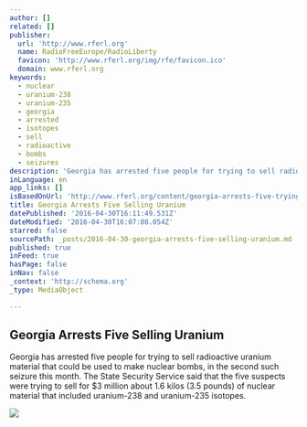 ```yaml
---
author: []
related: []
publisher:
  url: 'http://www.rferl.org'
  name: RadioFreeEurope/RadioLiberty
  favicon: 'http://www.rferl.org/img/rfe/favicon.ico'
  domain: www.rferl.org
keywords:
  - nuclear
  - uranium-238
  - uranium-235
  - georgia
  - arrested
  - isotopes
  - sell
  - radioactive
  - bombs
  - seizures
description: 'Georgia has arrested five people for trying to sell radioactive uranium material that could be used to make nuclear bombs, in the second such seizure this month. The State Security Service said that the five suspects were trying to sell for $3 million about 1.6 kilos (3.5 pounds) of nuclear material that included uranium-238 and uranium-235 isotopes.'
inLanguage: en
app_links: []
isBasedOnUrl: 'http://www.rferl.org/content/georgia-arrests-five-trying-sell-uranium-types-used-in-bombs/27708096.html'
title: Georgia Arrests Five Selling Uranium
datePublished: '2016-04-30T16:11:49.531Z'
dateModified: '2016-04-30T16:07:08.054Z'
starred: false
sourcePath: _posts/2016-04-30-georgia-arrests-five-selling-uranium.md
published: true
inFeed: true
hasPage: false
inNav: false
_context: 'http://schema.org'
_type: MediaObject

---
```

<article style=""><h1>Georgia Arrests Five Selling Uranium</h1><p>Georgia has arrested five people for trying to sell radioactive uranium material that could be used to make nuclear bombs, in the second such seizure this month. The State Security Service said that the five suspects were trying to sell for $3 million about 1.6 kilos (3.5 pounds) of nuclear material that included uranium-238 and uranium-235 isotopes.</p><img src="http://gdb.rferl.org/24911E59-23A1-45AA-A011-5EA11CBCEDCA_mw1024_mh1024_s.jpg" /></article>